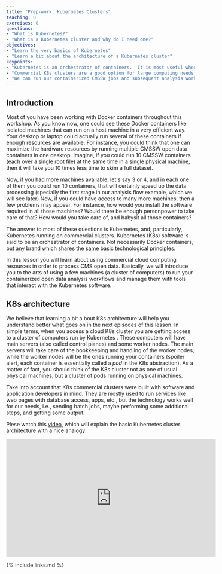```yaml
---
title: "Prep-work: Kubernetes Clusters"
teaching: 0
exercises: 0
questions:
- "What is Kubernetes?"
- "What is a Kubernetes cluster and why do I need one?"
objectives:
- "Learn the very basics of Kubernetes"
- "Learn a bit about the architecture of a Kubernetes cluster"
keypoints:
- "Kubernetes is an orchestrator of containers.  It is most useful when it is run in a cluster of computers"
- "Commercial K8s clusters are a good option for large computing needs."
- "We can run our containerized CMSSW jobs and subsequent analysis workflows in a K8s cluster."
---
```


## Introduction

Most of you have been working with Docker containers throughout this workshop.  As you know now, one could see these Docker containers like isolated machines that can run on a host machine in a very efficient way.  Your desktop or laptop could actually run several of these containers if enough resources are available.  For instance, you could think that one can maximize the hardware resources by running multiple CMSSW open data containers in one desktop.  Imagine, if you could run 10 CMSSW containers (each over a single root file) at the same time in a single physical machine, then it will take you 10 times less time to skim a full dataset.  

Now, if you had more machines available, let's say 3 or 4, and in each one of them you could run 10 containers, that will certainly speed up the data processing (specially the first stage in our analysis flow example, which we will see later)  Now, if you could have access to many more machines, then a few problems may appear.  For instance, how would you install the software required in all those machines? Would there be enough personpower to take care of that?  How would you take care of, and babysit all those containers?  

The answer to most of these questions is Kubernetes, and, particularly, Kubernetes running on commercial clusters.  Kubernetes (K8s) software is said to be an orchestrator of containers.  Not necessarily Docker containers, but any brand which shares the same basic technological principles.

In this lesson you will learn about using commercial cloud computing resources in order to process CMS open data.  Basically, we will introduce you to the arts of using a few machines (a cluster of computers) to run your containerized open data analysis workflows and manage them with tools that interact with the Kubernetes software.  

## K8s architecture

We believe that learning a bit a bout K8s architecture will help you understand better what goes on in the next episodes of this lesson.  In simple terms, when you access a cloud K8s cluster you are getting access to a cluster of computers run by Kubernetes .  These computers will have main servers (also called control planes) and some worker nodes.  The main servers will take care of the bookkeeping and handling of the worker nodes, while the worker nodes will be the ones running your containers (spoiler alert, each container is essentially called a *pod* in the K8s abstraction).  As a matter of fact, you should think of the K8s cluster not as one of usual physical machines, but a cluster of pods running on physical machines.

Take into account that K8s commercial clusters were built with software and application developers in mind.  They are mostly used to run services like web pages with database access, apps, etc., but the technology works well for our needs, i.e., sending batch jobs, maybe performing some additional steps, and getting some output.

Plese watch this [video](https://www.youtube.com/watch?v=8C_SCDbUJTg), which will explain the basic Kubernetes cluster architecture with a nice analogy:

<iframe width="560" height="315" src="https://www.youtube.com/embed/8C_SCDbUJTg" title="YouTube video player" frameborder="0" allow="accelerometer; autoplay; clipboard-write; encrypted-media; gyroscope; picture-in-picture" allowfullscreen></iframe>





{% include links.md %}
